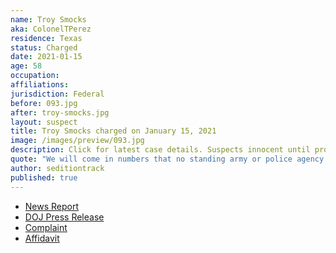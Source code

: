 ```yaml
---
name: Troy Smocks
aka: ColonelTPerez
residence: Texas
status: Charged
date: 2021-01-15
age: 58
occupation:
affiliations:
jurisdiction: Federal
before: 093.jpg
after: troy-smocks.jpg
layout: suspect
title: Troy Smocks charged on January 15, 2021
image: /images/preview/093.jpg
description: Click for latest case details. Suspects innocent until proven guilty.
quote: "We will come in numbers that no standing army or police agency can match."
author: seditiontrack
published: true
---
```


- [News Report](https://dfw.cbslocal.com/2021/01/19/capitol-rioter-dallas-troy-smocks-plans-return-dc-inauguration-day/)
- [DOJ Press Release](https://www.justice.gov/usao-dc/pr/texas-man-arrested-and-charged-making-threats-regarding-events-us-capitol)
- [Complaint](https://www.justice.gov/opa/page/file/1355891/download)
- [Affidavit](https://www.justice.gov/opa/page/file/1355896/download)
